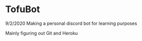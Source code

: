 # TofuBot
9/2/2020
Making a personal discord bot for learning purposes

Mainly figuring out Git and Heroku
